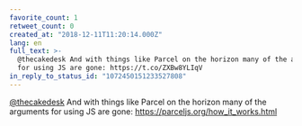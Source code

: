 ```yaml
---
favorite_count: 1
retweet_count: 0
created_at: "2018-12-11T11:20:14.000Z"
lang: en
full_text: >-
  @thecakedesk And with things like Parcel on the horizon many of the arguments
  for using JS are gone: https://t.co/ZXBw8YLIqV
in_reply_to_status_id: "1072450151233527808"
---
```


[@thecakedesk](https://twitter.com/thecakedesk) And with things like Parcel on
the horizon many of the arguments for using JS are gone:
<https://parceljs.org/how_it_works.html>
